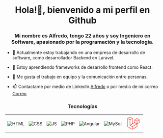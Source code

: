 <h1 style="text-align: center;">Hola!👋, bienvenido a mi perfil en Github</h1>
<h3 style="text-align:center">Mi nombre es Alfredo, tengo 22 años y soy Ingeniero en Software, apasionado por la programación y la tecnología.</h3>

- 🔭 Actualmente estoy trabajando en una empresa de desarrollo de software, como desarrollador Backend en Laravel.

- 🌱 Estoy aprendiendo frameworks de desarrollo frontend como React.

- 👯 Me gusta el trabajo en equipo y la comunicación entre personas.

- 📫 Contactame por medio de LinkedIn [Alfredo](https://www.linkedin.com/in/alfredo-mendez-elias-65329a15a) o por medio de mi correo [Correo](mailto:alfredomendez60@gmail.com)


<h3 style="text-align:center">Tecnologías</h3>
<div style="text-align:center">
<table style="text-align:center">
    <tr>
        <td><img src="https://cdn.iconscout.com/icon/free/png-256/html5-40-1175193.png" alt="HTML" width="50" height="50"/></td>
        <td><img src="https://cdn.iconscout.com/icon/free/png-256/css3-11-1175239.png" alt="CSS" width="50" height="50"/></td>
        <td><img src="https://cdn.iconscout.com/icon/free/png-256/javascript-2752148-2284965.png" alt="JS" width="50" height="50"/></td>
        <td><img src="https://cdn.iconscout.com/icon/free/png-256/php-2038871-1720084.png" alt="PHP" width="50" height="50"/></td>
        <td><img src="https://user-images.githubusercontent.com/25181517/183890595-779a7e64-3f43-4634-bad2-eceef4e80268.png" alt="Angular" width="50" height="50"/></td>
        <td><img src="https://user-images.githubusercontent.com/25181517/183896128-ec99105a-ec1a-4d85-b08b-1aa1620b2046.png" alt="MySql" width="50" height="50"/></td>
        <td><img src="https://raw.githubusercontent.com/github/explore/56a826d05cf762b2b50ecbe7d492a839b04f3fbf/topics/laravel/laravel.png" alt="Laravel" width="50" height="50"/></td>
    </tr>
</table>
</div>
